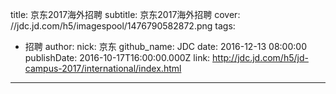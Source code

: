 title: 京东2017海外招聘
subtitle: 京东2017海外招聘
cover: //jdc.jd.com/h5/imagespool/1476790582872.png
tags:
  - 招聘
author:
  nick: 京东
  github_name: JDC
date: 2016-12-13 08:00:00
publishDate: 2016-10-17T16:00:00.000Z
link: http://jdc.jd.com/h5/jd-campus-2017/international/index.html

---